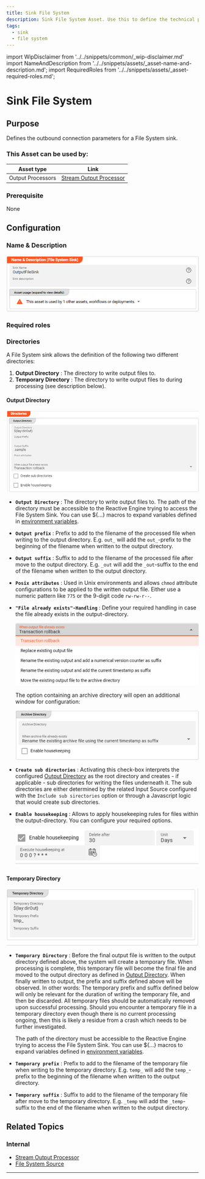 ```yaml
---
title: Sink File System
description: Sink File System Asset. Use this to define the technical parameters for a physical File System target.
tags:
  - sink
  - file system
---
```


import WipDisclaimer from '../../snippets/common/_wip-disclaimer.md'
import NameAndDescription from '../../snippets/assets/_asset-name-and-description.md';
import RequiredRoles from '../../snippets/assets/_asset-required-roles.md';


# Sink File System

## Purpose

Defines the outbound connection parameters for a File System sink.

### This Asset can be used by:

| Asset type        | Link                                                                          |
|-------------------|-------------------------------------------------------------------------------|
| Output Processors | [Stream Output Processor](../processors-output/asset-output-stream) |

### Prerequisite

None

## Configuration

### Name & Description

![Name & Description (File System Sink Asset)](./.asset-sink-file_images/1714471110763.png "Name & Description (File System Sink Asset)")

<NameAndDescription></NameAndDescription>

### Required roles

<RequiredRoles></RequiredRoles>

### Directories

A File System sink allows the definition of the following two different directories:

1. **Output Directory** : The directory to write output files to.
2. **Temporary Directory** : The directory to write output files to during processing (see description below).

#### Output Directory

![Output Directory (File System Sink](./.asset-sink-file_images/1714471441720.png "Output Directory (File System Sink")

* **`Output Directory`** : The directory to write output files to.
  The path of the directory must be accessible to the Reactive Engine trying to access the File System Sink.
  You can use $\{...\} macros to expand variables defined in [environment variables](../resources/asset-resource-environment).

* **`Output prefix`** : Prefix to add to the filename of the processed file when writing to the output directory.
  E.g. `out_` will add the `out_`-prefix to the beginning of the filename when written to the output directory.

* **`Output suffix`** : Suffix to add to the filename of the processed file after move to the output directory.
  E.g. `_out` will add the `_out`-suffix to the end of the filename when written to the output directory.

* **`Posix attributes`** : Used in Unix environments and allows `chmod` attribute configurations to be applied to the written output file. Either use a numeric pattern like `775` or the 9-digit code `rw-rw-r--`.   

* **`"File already exists"-Handling`** : Define your required handling in case the file already exists in the output-directory.

  ![File exists in output-directory handling](./.asset-sink-file_images/1714482236036.png "File exists in output-directory handling")

  The option containing an archive directory will open an additional window for configuration:

  ![Additional Archive directory configuration](./.asset-sink-file_images/1714482497282.png "Additional Archive directory configuration")

* **`Create sub directories`** : Activating this check-box interprets the configured [Output Directory](#output-directory) as the root directory and 
creates - if applicable - sub directories for writing the files underneath it. The sub directories are either determined by the related Input Source configured with the `Include sub sirectories` option or 
through a Javascript logic that would create sub directories.

* **`Enable housekeeping`** : Allows to apply housekeeping rules for files within the output-directory. You can configure your required options.

  ![Enable Housekeeping](./.asset-sink-file_images/1714485058904.png "Enable Housekeeping")





#### Temporary Directory

![Temporary Directory (File System Sink)](./.asset-sink-file_images/1714477373974.png "Temporary Directory (File System Sink)")

* **`Temporary Directory`** : Before the final output file is written to the output directory defined above, the system will create a temporary file.
  When processing is complete, this temporary file will become the final file and moved to the output directory as defined in [Output Directory](#output-directory).
  When finally written to output, the prefix and suffix defined above will be observed.
  In other words: The temporary prefix and suffix defined below will only be relevant for the duration of writing the temporary file, and then be discarded.
  All temporary files should be automatically removed upon successful processing.
  Should you encounter a temporary file in a temporary directory even though there is no current processing ongoing, then this is likely a residue from a crash which needs to be further investigated.

  The path of the directory must be accessible to the Reactive Engine trying to access the File System Sink.
  You can use $\{...\} macros to expand variables defined in [environment variables](../resources/asset-resource-environment).

* **`Temporary prefix`** : Prefix to add to the filename of the temporary file when writing to the temporary directory.
  E.g. `temp_` will add the `temp_`-prefix to the beginning of the filename when written to the output directory.

* **`Temporary suffix`** : Suffix to add to the filename of the temporary file after move to the temporary directory.
  E.g. `_temp` will add the `_temp`-suffix to the end of the filename when written to the output directory.

## Related Topics

### Internal

* [Stream Output Processor](../processors-output/asset-output-stream)
* [File System Source](../sources/asset-source-file)
---

<WipDisclaimer></WipDisclaimer>
